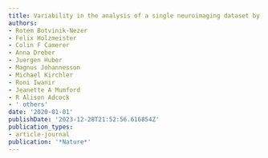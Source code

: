 ```yaml
---
title: Variability in the analysis of a single neuroimaging dataset by many teams
authors:
- Rotem Botvinik-Nezer
- Felix Holzmeister
- Colin F Camerer
- Anna Dreber
- Juergen Huber
- Magnus Johannesson
- Michael Kirchler
- Roni Iwanir
- Jeanette A Mumford
- R Alison Adcock
- ' others'
date: '2020-01-01'
publishDate: '2023-12-28T21:52:56.616854Z'
publication_types:
- article-journal
publication: '*Nature*'
---
```

